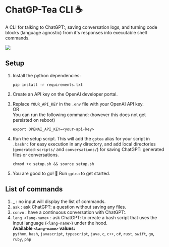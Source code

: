 # ChatGP-Tea CLI ☕️
A CLI for talking to ChatGPT:, saving conversation logs, and turning code blocks (language agnostic) from it's responses into executable shell commands.

<img src="https://preview.redd.it/u14x237fghva1.png?width=764&format=png&auto=webp&v=enabled&s=34e971b1ba58a6d4e4f5684c39d4de14ead41394">

## Setup

1. Install the python dependencies:
    ```
    pip install -r requirements.txt
    ```

2. Create an API key on the OpenAI developer portal.
3. Replace `YOUR_API_KEY` in the `.env` file with your OpenAI API key.
    <br>OR<br>
    You can run the following command: (however this does not get persisted on reboot)
    ```
    export OPENAI_API_KEY=<your-api-key>
    ```

4. Run the setup script. This will add the `gptea` alias for your script in `.bashrc` for easy execution in any directory, and add local directories (`generated-scripts/` and `conversations/`) for saving ChatGPT: generated files or conversations.
   ```
   chmod +x setup.sh && source setup.sh
   ```

5. You are good to go! 🤠 Run `gptea` to get started.

## List of commands

1. _ : no input will display the list of commands.
2. `ask` : ask ChatGPT: a question without saving any files.
3. `convo` : have a continuous conversation with ChatGPT:.
4. `lang <lang-name>` : ask ChatGPT: to create a bash script that uses the input language (`<lang-name>`) under the hood.<br>
**Available `<lang-name>` values:**<br>
`python`, `bash`, `javascript`, `typescript`, `java`, `c`, `c++`, `c#`, `rust`, `swift`, `go`, `ruby`, `php`